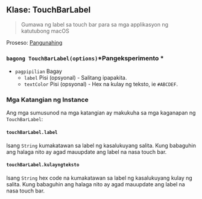 ## Klase: TouchBarLabel

> Gumawa ng label sa touch bar para sa mga applikasyon ng katutubong macOS

Proseso: [Pangunahing](../tutorial/application-architecture.md#main-and-renderer-processes)

### `bagong TouchBarLabel(options)`*Pangeksperimento *

* `pagpipilian` Bagay 
  * `label` Pisi (opsyonal) - Salitang ipapakita.
  * `textColor` Pisi (opsyonal) - Hex na kulay ng teksto, ie `#ABCDEF`.

### Mga Katangian ng Instance

Ang mga sumusunod na mga katangian ay makukuha sa mga kaganapan ng `TouchBarLabel`:

#### `touchBarLabel.label`

Isang `String` kumakatawan sa label ng kasalukuyang salita. Kung babaguhin ang halaga nito ay agad mauupdate ang label na nasa touch bar.

#### `touchBarLabel.kulayngteksto`

Isang `String` hex code na kumakatawan sa label ng kasalukuyang kulay ng salita. Kung babaguhin ang halaga nito ay agad mauupdate ang label na nasa touch bar.